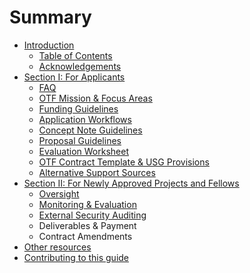 # Summary

* [Introduction](README.md)
  * [Table of Contents](guide-usage.md)
  * [Acknowledgements](acknowledgements.md)
* [Section I: For Applicants](project-oversight.md)
  * [FAQ](faq.md)
  * [OTF Mission & Focus Areas](project-oversight/fellows.md)
  * [Funding Guidelines](project-oversight/service-partners.md)
  * [Application Workflows](application-types/labs.md)
  * [Concept Note Guidelines](concept-note-guidelines.md)
  * [Proposal Guidelines](proposal-guidelines.md)
  * [Evaluation Worksheet](evaluation-worksheet.md)
  * [OTF Contract Template & USG Provisions](otf-contract-template-and-usg-provisions.md)
  * [Alternative Support Sources](alternative-support-sources.md)
* [Section II: For Newly Approved Projects and Fellows](specific-guidance.md)
  * [Oversight](specific-guidance/deploying-communications-infrastructure.md)
  * [Monitoring & Evaluation](specific-guidance/training-and-capacity-building-efforts.md)
  * [External Security Auditing](specific-guidance/country-limitations.md)
  * Deliverables & Payment
  * Contract Amendments
* [Other resources](other-guides.md)
* [Contributing to this guide](contributing.md)

